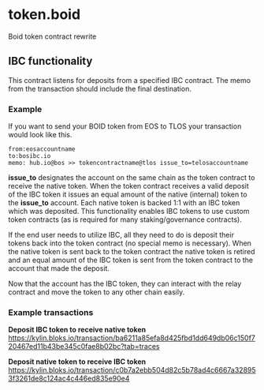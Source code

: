 # token.boid
Boid token contract rewrite

## IBC functionality
This contract listens for deposits from a specified IBC contract. The memo from the transaction should include the final destination.

### Example
 If you want to send your BOID token from EOS to TLOS your transaction would look like this.

```
from:eosaccountname
to:bosibc.io  
memo: hub.io@bos >> tokencontractname@tlos issue_to=telosaccountname
```

**issue_to** designates the account on the same chain as the token contract to receive the native token. When the token contract receives a valid deposit of the IBC token it issues an equal amount of the native (internal) token to the **issue_to** account. Each native token is backed 1:1 with an IBC token which was deposited. This functionality enables IBC tokens to use custom token contracts (as is required for many staking/governance contracts).

If the end user needs to utilize IBC, all they need to do is deposit their tokens back into the token contract (no special memo is necessary). When the native token is sent back to the token contract the native token is retired and an equal amount of the IBC token is sent from the token contract to the account that made the deposit. 

Now that the account has the IBC token, they can interact with the relay contract and move the token to any other chain easily.

### Example transactions
**Deposit IBC token to receive native token**
https://kylin.bloks.io/transaction/ba6211a85efa8d425fbd1dd649db06c150f720467ed11b43be345c0fae8b02bc?tab=traces

**Deposit native token to receive IBC token**
https://kylin.bloks.io/transaction/c0b7a2ebb504d82c5b78ad4c6667a328953f3261de8c124ac4c446ed835e90e4